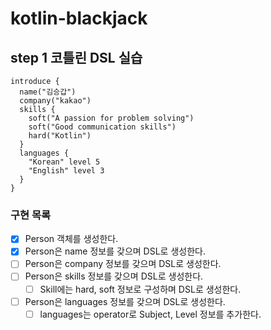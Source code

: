 # kotlin-blackjack


## step 1 코틀린 DSL 실습
```
introduce {
  name("김승갑")
  company("kakao")
  skills {
    soft("A passion for problem solving")
    soft("Good communication skills")
    hard("Kotlin")
  }
  languages {
    "Korean" level 5
    "English" level 3
  }
}
```

### 구현 목록
- [x] Person 객체를 생성한다.
- [x] Person은 name 정보를 갖으며 DSL로 생성한다.
- [ ] Person은 company 정보를 갖으며 DSL로 생성한다.
- [ ] Person은 skills 정보를 갖으며 DSL로 생성한다.
    - [ ] Skill에는 hard, soft 정보로 구성하며 DSL로 생성한다.
- [ ] Person은 languages 정보를 갖으며 DSL로 생성한다.
    - [ ] languages는 operator로 Subject, Level 정보를 추가한다.
